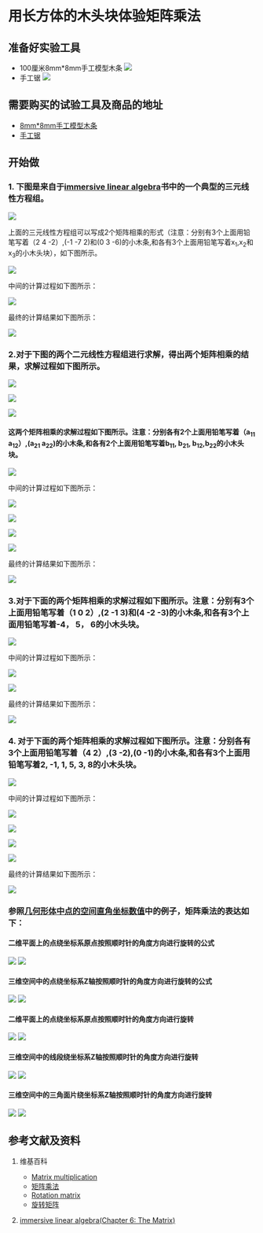 # 用长方体的木头块体验矩阵乘法

## 准备好实验工具

- 100厘米8mm*8mm手工模型木条
![](/images/线性代数/矩阵/用长方体的木头块体验矩阵乘法/8mm手工模型木条.jpg)
- 手工锯
![](/images/线性代数/矩阵/用长方体的木头块体验矩阵乘法/手工锯.jpg)

## 需要购买的试验工具及商品的地址

- [8mm*8mm手工模型木条](https://item.taobao.com/item.htm?spm=a1z09.2.0.0.7f642e8dJTGJWM&id=543446811425&_u=3c6ncud14e3)
- [手工锯](https://detail.tmall.com/item.htm?id=525869238835&spm=a1z09.2.0.0.46d82e8dlFtmf6&_u=qc6ncud3ffd)

## 开始做

### 1. 下图是来自于[immersive linear algebra](http://immersivemath.com/ila/ch05_gausselim/ch05.html)书中的一个典型的三元线性方程组。

![](/images/线性代数/矩阵/用长方体的木头块体验矩阵乘法/1a1.jpg)

上面的三元线性方程组可以写成2个矩阵相乘的形式（注意：分别有3个上面用铅笔写着（2 4 -2）,(-1 -7 2)和(0 3 -6)的小木条,和各有3个上面用铅笔写着x<sub>1</sub>,x<sub>2</sub>和x<sub>3</sub>的小木头块），如下图所示。

![](/images/线性代数/矩阵/用长方体的木头块体验矩阵乘法/1a2.jpg)

中间的计算过程如下图所示：

![](/images/线性代数/矩阵/用长方体的木头块体验矩阵乘法/1a3.jpg)

最终的计算结果如下图所示：

![](/images/线性代数/矩阵/用长方体的木头块体验矩阵乘法/1a4.jpg)

### 2.对于下图的两个二元线性方程组进行求解，得出两个矩阵相乘的结果，求解过程如下图所示。

![](/images/线性代数/矩阵/用长方体的木头块体验矩阵乘法/2a1-1.jpg)

![](/images/线性代数/矩阵/用长方体的木头块体验矩阵乘法/2a1-2.jpg)

![](/images/线性代数/矩阵/用长方体的木头块体验矩阵乘法/2a1-3.jpg)

#### 这两个矩阵相乘的求解过程如下图所示。注意：分别各有2个上面用铅笔写着（a<sub>11</sub> a<sub>12</sub>）,(a<sub>21</sub> a<sub>22</sub>)的小木条,和各有2个上面用铅笔写着b<sub>11</sub>, b<sub>21</sub>, b<sub>12</sub>,b<sub>22</sub>的小木头块。

![](/images/线性代数/矩阵/用长方体的木头块体验矩阵乘法/2a2.jpg)

中间的计算过程如下图所示：

![](/images/线性代数/矩阵/用长方体的木头块体验矩阵乘法/2a3.jpg)

![](/images/线性代数/矩阵/用长方体的木头块体验矩阵乘法/2a4.jpg)

![](/images/线性代数/矩阵/用长方体的木头块体验矩阵乘法/2a5.jpg)

![](/images/线性代数/矩阵/用长方体的木头块体验矩阵乘法/2a6.jpg)

最终的计算结果如下图所示：

![](/images/线性代数/矩阵/用长方体的木头块体验矩阵乘法/2a7.jpg)

### 3.对于下面的两个矩阵相乘的求解过程如下图所示。注意：分别有3个上面用铅笔写着（1 0 2）,(2 -1 3)和(4 -2 -3)的小木条,和各有3个上面用铅笔写着-4， 5， 6的小木头块。

![](/images/线性代数/矩阵/用长方体的木头块体验矩阵乘法/3a1.jpg)

中间的计算过程如下图所示：

![](/images/线性代数/矩阵/用长方体的木头块体验矩阵乘法/3a2.jpg)

![](/images/线性代数/矩阵/用长方体的木头块体验矩阵乘法/3a3.jpg)

最终的计算结果如下图所示：

![](/images/线性代数/矩阵/用长方体的木头块体验矩阵乘法/3a4.jpg)

### 4. 对于下面的两个矩阵相乘的求解过程如下图所示。注意：分别各有3个上面用铅笔写着（4 2）,(3 -2),(0 -1)的小木条,和各有3个上面用铅笔写着2, -1, 1, 5, 3, 8的小木头块。

![](/images/线性代数/矩阵/用长方体的木头块体验矩阵乘法/4a1.jpg)

中间的计算过程如下图所示：

![](/images/线性代数/矩阵/用长方体的木头块体验矩阵乘法/4a2.jpg)

![](/images/线性代数/矩阵/用长方体的木头块体验矩阵乘法/4a3.jpg)

![](/images/线性代数/矩阵/用长方体的木头块体验矩阵乘法/4a4.jpg)

![](/images/线性代数/矩阵/用长方体的木头块体验矩阵乘法/4a5.jpg)

最终的计算结果如下图所示：

![](/images/线性代数/矩阵/用长方体的木头块体验矩阵乘法/4a6.jpg)

### 参照[几何形体中点的空间直角坐标数值](https://gitee.com/quanbinn/learn-PEIM-the-experimental-way#几何形体中点的空间直角坐标数值)中的例子，矩阵乘法的表达如下：

#### 二维平面上的点绕坐标系原点按照顺时针的角度方向进行旋转的公式
![](/images/线性代数/矩阵/用长方体的木头块体验矩阵乘法/5a1.jpg)
![](/images/线性代数/矩阵/用长方体的木头块体验矩阵乘法/5a2.jpg)

#### 三维空间中的点绕坐标系Z轴按照顺时针的角度方向进行旋转的公式
![](/images/线性代数/矩阵/用长方体的木头块体验矩阵乘法/6a1.jpg)
![](/images/线性代数/矩阵/用长方体的木头块体验矩阵乘法/6a2.jpg)

#### 二维平面上的点绕坐标系原点按照顺时针的角度方向进行旋转
![](/images/线性代数/矩阵/用长方体的木头块体验矩阵乘法/7a1.jpg)
![](/images/线性代数/矩阵/用长方体的木头块体验矩阵乘法/7a2.jpg)

#### 三维空间中的线段绕坐标系Z轴按照顺时针的角度方向进行旋转
![](/images/线性代数/矩阵/用长方体的木头块体验矩阵乘法/8a1.jpg)
![](/images/线性代数/矩阵/用长方体的木头块体验矩阵乘法/8a2.jpg)

#### 三维空间中的三角面片绕坐标系Z轴按照顺时针的角度方向进行旋转
![](/images/线性代数/矩阵/用长方体的木头块体验矩阵乘法/9a1.jpg)
![](/images/线性代数/矩阵/用长方体的木头块体验矩阵乘法/9a2.jpg)

## 参考文献及资料

1. 维基百科
	- [Matrix multiplication](https://en.wikipedia.org/wiki/Matrix_multiplication) 
	- [矩阵乘法](https://zh.wikipedia.org/wiki/%E7%9F%A9%E9%99%A3%E4%B9%98%E6%B3%95) 
	- [Rotation matrix](https://en.wikipedia.org/wiki/Rotation_matrix) 
	- [旋转矩阵](https://zh.wikipedia.org/wiki/%E6%97%8B%E8%BD%AC%E7%9F%A9%E9%98%B5) 

2. [immersive linear algebra(Chapter 6: The Matrix)](http://immersivemath.com/ila/ch06_matrices/ch06.html)